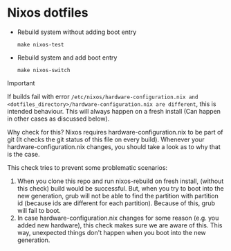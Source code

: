 # Nixos dotfiles

- Rebuild system without adding boot entry
  ```shell
  make nixos-test
  ```
- Rebuild system and add boot entry
  ```shell
  make nixos-switch
  ```

> [!IMPORTANT]
> If builds fail with error `/etc/nixos/hardware-configuration.nix and <dotfiles_directory>/hardware-configuration.nix are different`,
> this is intended behaviour. This will always happen on a fresh install (Can happen in other cases as discussed below).
>
> Why check for this?
> Nixos requires hardware-configuration.nix to be part of git (It checks the git status of this file on every build).
> Whenever your hardware-configuration.nix changes, you should take a look as to why that is the case.
>
> This check tries to prevent some problematic scenarios:
>
> 1. When you clone this repo and run nixos-rebuild on fresh install, (without this check) build would be successful.
>    But, when you try to boot into the new generation, grub will not be able to find the partition with partition id (because ids are different for each partition).
>    Because of this, grub will fail to boot.
> 2. In case hardware-configuration.nix changes for some reason (e.g. you added new hardware), this check makes sure we are aware of this.
>    This way, unexpected things don't happen when you boot into the new generation.
